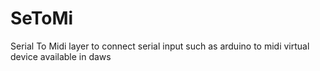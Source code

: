 # SeToMi
Serial To Midi layer to connect serial input such as arduino to midi virtual device available in daws
